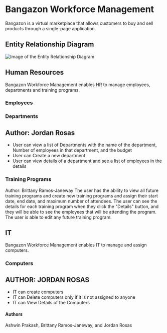 # Bangazon Workforce Management
Bangazon is a virtual marketplace that allows customers to buy and sell products through a single-page application.


## Entity Relationship Diagram
![Image of the Entity Relationship Diagram](\WorkforceManagement\ERD.png)

## Human Resources
Bangazon Workforce Management enables HR to manage employees, departments and training programs.

### Employees

### Departments
## Author: Jordan Rosas
- User can view a list of Departments with the name of the department, Number of employees in that department, and the budget
- User can Create a new department 
- User can view details of a department and see a list of employees in the details

### Training Programs
Author: Brittany Ramos-Janeway
The user has the ability to view all future training programs and create new training programs and assign their start date, end date, and maximum number of attendees. The user can see the details for each training program when they click the "Details" button, and they will be able to see the employees that will be attending the program. The user is able to edit any future training program.


## IT
Bangazon Workforce Management enables IT to manage and assign computers.

### Computers
## AUTHOR: JORDAN ROSAS
- IT can create computers
- IT can Delete computers only if it is not assigned to anyone
- IT can View Details of the Computers

#### Authors
Ashwin Prakash, Brittany Ramos-Janeway, and Jordan Rosas
